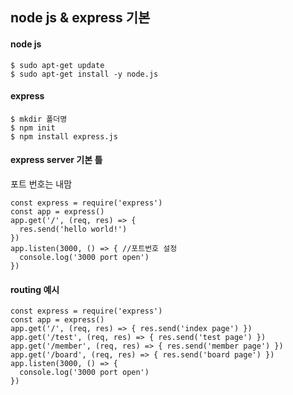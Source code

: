 ## node js & express 기본
#### node js
    $ sudo apt-get update
    $ sudo apt-get install -y node.js

#### express
    $ mkdir 폴더명
    $ npm init
    $ npm install express.js
  
#### express server 기본 틀
포트 번호는 내맘

    const express = require('express')
    const app = express()
    app.get('/', (req, res) => {
      res.send('hello world!')
    })
    app.listen(3000, () => { //포트번호 설정
      console.log('3000 port open')
    })
  
#### routing 예시
    const express = require('express')
    const app = express()
    app.get('/', (req, res) => { res.send('index page') })
    app.get('/test', (req, res) => { res.send('test page') })
    app.get('/member', (req, res) => { res.send('member page') })
    app.get('/board', (req, res) => { res.send('board page') })
    app.listen(3000, () => {
      console.log('3000 port open')
    })
